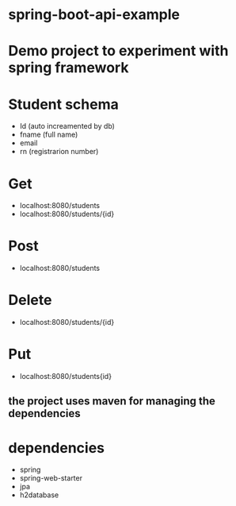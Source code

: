 # spring-boot-api-example
# Demo project to experiment with spring framework


# Student schema
* Id (auto increamented by db)
* fname (full name)
* email
* rn (registrarion number)

# Get
* localhost:8080/students
* localhost:8080/students/{id}

# Post
* localhost:8080/students

# Delete
* localhost:8080/students/{id}

# Put
* localhost:8080/students{id}

## the project uses maven for managing the dependencies

# dependencies
* spring
* spring-web-starter
* jpa
* h2database

